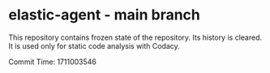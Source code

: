 # elastic-agent - main branch

This repository contains frozen state of the repository.
Its history is cleared. It is used only for static code
analysis with Codacy.

Commit Time: 1711003546